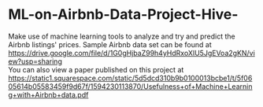 # ML-on-Airbnb-Data-Project-Hive-
Make use of machine learning tools to analyze and try and predict the Airbnb listings' prices.
Sample Airbnb data set can be found at https://drive.google.com/file/d/1G0gHjbaZ99h4yHdRxoXIU5JgEVoa2gKN/view?usp=sharing  
You can also view a paper published on this project at https://static1.squarespace.com/static/5d5dcd310b9b0100013bcbe1/t/5f0605614b05583459f9d67f/1594230113870/Usefulness+of+Machine+Learning+with+Airbnb+data.pdf
